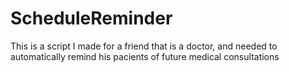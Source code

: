 # ScheduleReminder
This is a script I made for a friend that is a doctor, and needed to automatically remind his pacients of future medical consultations
